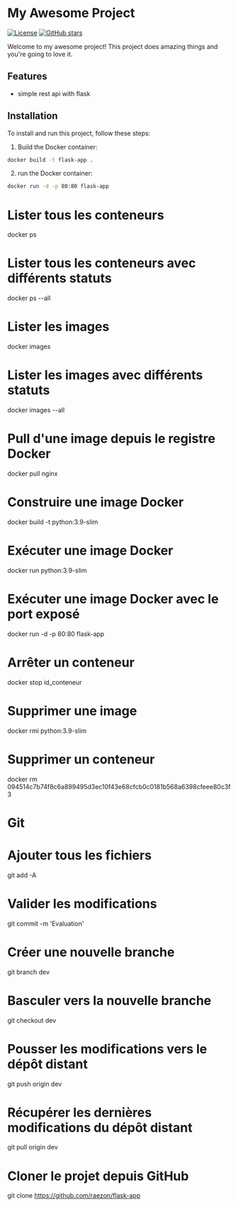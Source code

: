 # My Awesome Project

[![License](https://img.shields.io/badge/License-MIT-blue.svg)](https://opensource.org/licenses/MIT)
[![GitHub stars](https://img.shields.io/github/stars/YourUsername/YourRepository.svg?style=social)](https://github.com/YourUsername/YourRepository/stargazers)

Welcome to my awesome project! This project does amazing things and you're going to love it.

## Features

- simple rest api with flask


## Installation

To install and run this project, follow these steps:

1. Build  the Docker container:

```bash
docker build -t flask-app .
```

2.  run the Docker container:

```bash
docker run -d -p 80:80 flask-app  

```
# Lister tous les conteneurs
docker ps

# Lister tous les conteneurs avec différents statuts
docker ps --all

# Lister les images
docker images

# Lister les images avec différents statuts
docker images --all

# Pull d'une image depuis le registre Docker
docker pull nginx

# Construire une image Docker
docker build -t python:3.9-slim

# Exécuter une image Docker
docker run python:3.9-slim

# Exécuter une image Docker avec le port exposé
docker run -d -p 80:80 flask-app   

# Arrêter un conteneur
docker stop id_conteneur

# Supprimer une image
docker rmi python:3.9-slim

# Supprimer un conteneur
docker rm 094514c7b74f8c6a899495d3ec10f43e68cfcb0c0181b568a6398cfeee80c3f3

# Git
# Ajouter tous les fichiers
git add -A

# Valider les modifications
git commit -m 'Evaluation'

# Créer une nouvelle branche
git branch dev

# Basculer vers la nouvelle branche
git checkout dev

# Pousser les modifications vers le dépôt distant
git push origin dev

# Récupérer les dernières modifications du dépôt distant
git pull origin dev

# Cloner le projet depuis GitHub
git clone https://github.com/raezon/flask-app
